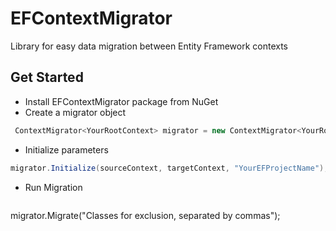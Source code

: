 # EFContextMigrator
Library for easy data migration between Entity Framework contexts

## Get Started
 - Install EFContextMigrator package from NuGet
 - Create a migrator object
 ```cs
  ContextMigrator<YourRootContext> migrator = new ContextMigrator<YourRootContext>();
 ```
 - Initialize parameters
  ```cs
 migrator.Initialize(sourceContext, targetContext, "YourEFProjectName");
 ```
  - Run Migration
    ```cs
  migrator.Migrate("Classes for exclusion, separated by commas");
   ```
